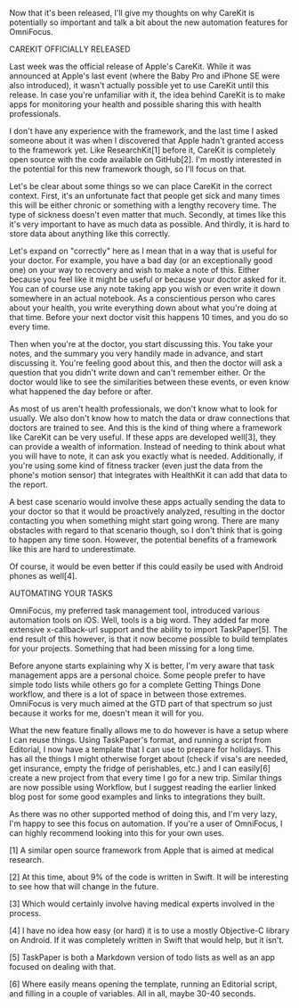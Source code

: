 Now that it's been released, I'll give my thoughts on why CareKit is potentially so important and talk a bit about the new automation features for OmniFocus.



CAREKIT OFFICIALLY RELEASED


Last week was the official release of Apple's CareKit. While it was announced at Apple's last event (where the Baby Pro and iPhone SE were also introduced), it wasn't actually possible yet to use CareKit until this release. In case you're unfamiliar with it, the idea behind CareKit is to make apps for monitoring your health and possible sharing this with health professionals.

I don't have any experience with the framework, and the last time I asked someone about it was when I discovered that Apple hadn't granted access to the framework yet. Like ResearchKit[1] before it, CareKit is completely open source with the code available on GitHub[2]. I'm mostly interested in the potential for this new framework though, so I'll focus on that.

Let's be clear about some things so we can place CareKit in the correct context. First, it's an unfortunate fact that people get sick and many times this will be either chronic or something with a lengthy recovery time. The type of sickness doesn't even matter that much. Secondly, at times like this it's very important to have as much data as possible. And thirdly, it is hard to store data about anything like this correctly.

Let's expand on "correctly" here as I mean that in a way that is useful for your doctor. For example, you have a bad day (or an exceptionally good one) on your way to recovery and wish to make a note of this. Either because you feel like it might be useful or because your doctor asked for it. You can of course use any note taking app you wish or even write it down somewhere in an actual notebook. As a conscientious person who cares about your health, you write everything down about what you're doing at that time. Before your next doctor visit this happens 10 times, and you do so every time.

Then when you're at the doctor, you start discussing this. You take your notes, and the summary you very handily made in advance, and start discussing it. You're feeling good about this, and then the doctor will ask a question that you didn't write down and can't remember either. Or the doctor would like to see the similarities between these events, or even know what happened the day before or after.

As most of us aren't health professionals, we don't know what to look for usually. We also don't know how to match the data or draw connections that doctors are trained to see. And this is the kind of thing where a framework like CareKit can be very useful. If these apps are developed well[3], they can provide a wealth of information. Instead of needing to think about what you will have to note, it can ask you exactly what is needed. Additionally, if you're using some kind of fitness tracker (even just the data from the phone's motion sensor) that integrates with HealthKit it can add that data to the report.

A best case scenario would involve these apps actually sending the data to your doctor so that it would be proactively analyzed, resulting in the doctor contacting you when something might start going wrong. There are many obstacles with regard to that scenario though, so I don't think that is going to happen any time soon. However, the potential benefits of a framework like this are hard to underestimate.

Of course, it would be even better if this could easily be used with Android phones as well[4].



AUTOMATING YOUR TASKS


OmniFocus, my preferred task management tool, introduced various automation tools on iOS. Well, tools is a big word. They added far more extensive x-callback-url support and the ability to import TaskPaper[5]. The end result of this however, is that it now become possible to build templates for your projects. Something that had been missing for a long time.

Before anyone starts explaining why X is better, I'm very aware that task management apps are a personal choice. Some people prefer to have simple todo lists while others go for a complete Getting Things Done workflow, and there is a lot of space in between those extremes. OmniFocus is very much aimed at the GTD part of that spectrum so just because it works for me, doesn't mean it will for you.

What the new feature finally allows me to do however is have a setup where I can reuse things. Using TaskPaper's format, and running a script from Editorial, I now have a template that I can use to prepare for holidays. This has all the things I might otherwise forget about (check if visa's are needed, get insurance, empty the fridge of perishables, etc.) and I can easily[6] create a new project from that every time I go for a new trip. Similar things are now possible using Workflow, but I suggest reading the earlier linked blog post for some good examples and links to integrations they built.

As there was no other supported method of doing this, and I'm very lazy, I'm happy to see this focus on automation. If you're a user of OmniFocus, I can highly recommend looking into this for your own uses.

[1] A similar open source framework from Apple that is aimed at medical research.

[2] At this time, about 9% of the code is written in Swift. It will be interesting to see how that will change in the future.

[3] Which would certainly involve having medical experts involved in the process.

[4] I have no idea how easy (or hard) it is to use a mostly Objective-C library on Android. If it was completely written in Swift that would help, but it isn't.

[5] TaskPaper is both a Markdown version of todo lists as well as an app focused on dealing with that.

[6] Where easily means opening the template, running an Editorial script, and filling in a couple of variables. All in all, maybe 30-40 seconds.
